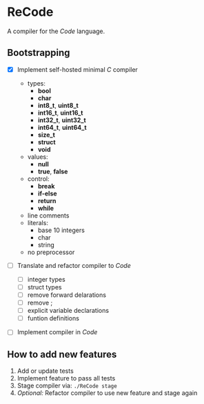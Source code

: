 # ReCode

A compiler for the _Code_ language.

## Bootstrapping

- [X] Implement self-hosted minimal _C_ compiler
  - types: 
    - **bool**
    - **char**
    - **int8_t**, **uint8_t**
    - **int16_t**, **uint16_t**
    - **int32_t**, **uint32_t**
    - **int64_t**, **uint64_t**
    - **size_t**
    - **struct**
    - **void**
  - values:
    - **null**
    - **true**, **false**
  - control:
    - **break**
    - **if-else**
    - **return**
    - **while**
  - line comments
  - literals:
    - base 10 integers
    - char
    - string
  - no preprocessor
- [ ] Translate and refactor compiler to _Code_
  - [ ] integer types
  - [ ] struct types
  - [ ] remove forward delarations
  - [ ] remove ;
  - [ ] explicit variable declarations
  - [ ] funtion definitions
- [ ] Implement compiler in _Code_


## How to add new features

1. Add or update tests
1. Implement feature to pass all tests
1. Stage compiler via: `./ReCode stage`
1. _Optional:_ Refactor compiler to use new feature and stage again
